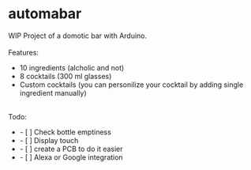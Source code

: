 # automabar
WIP Project of a domotic bar with Arduino. 
<br>
<br>
Features:
- 10 ingredients    (alcholic and not)
- 8 cocktails       (300 ml glasses)
- Custom cocktails  (you can personilize your cocktail by adding single ingredient manually)
<br>
Todo:
<br>
<ul>
<li>- [ ] Check bottle emptiness</li>
<li>- [ ] Display touch </li>
<li>- [ ] create a PCB to do it easier</li>
<li>- [ ] Alexa or Google integration</li>
</ul>
